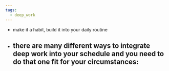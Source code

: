 ```yaml
---
tags:
  - deep_work
---
```

- make it a habit, build it into your daily routine
- there are many different ways to integrate deep work into your schedule and you need to do that one fit for your circumstances:
	- 